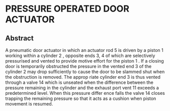 # PRESSURE OPERATED DOOR ACTUATOR

## Abstract
A pneumatic door actuator in which an actuator rod 5 is driven by a piston 1 working within a cylinder 2 , opposite ends 3, 4 of which are selectively pressurised and vented to provide motive effort for the piston 1 . If a closing door is temporarily obstructed the pressure in the vented end 3 of the cylinder 2 may drop sufficiently to cause the door to be slammed shut when the obstruction is removed. The approp riate cylinder end 3 is thus vented through a valve 14 which is unseated when the difference between the pressure remaining in the cylinder and the exhaust port vent 11 exceeds a predetermined level. When this pressure differ ence falls the valve 14 closes trapping the remaining pressure so that it acts as a cushion when piston movement is resumed.